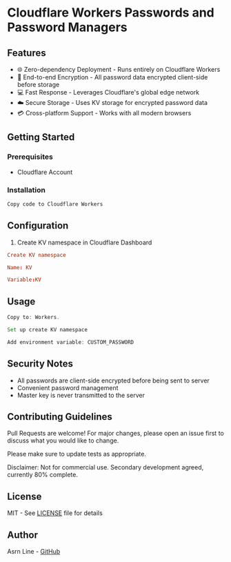 # Cloudflare Workers Passwords and Password Managers

## Features

- 🌐 Zero-dependency Deployment - Runs entirely on Cloudflare Workers
- 📧 End-to-end Encryption - All password data encrypted client-side before storage
- 💻 Fast Response - Leverages Cloudflare's global edge network
- ☁️ Secure Storage - Uses KV storage for encrypted password data
- 💳 Cross-platform Support - Works with all modern browsers

## Getting Started

### Prerequisites

- Cloudflare Account

### Installation

```bash
Copy code to Cloudflare Workers
```

## Configuration

1. Create KV namespace in Cloudflare Dashboard

```toml
Create KV namespace

Name: KV 

Variable:KV
```

## Usage

```jsx
Copy to: Workers.

Set up create KV namespace

Add environment variable: CUSTOM_PASSWORD
```

## Security Notes

- All passwords are client-side encrypted before being sent to server
- Convenient password management
- Master key is never transmitted to the server

## Contributing Guidelines

Pull Requests are welcome! For major changes, please open an issue first to discuss what you would like to change.

Please make sure to update tests as appropriate.

Disclaimer: Not for commercial use. Secondary development agreed, currently 80% complete.

## License

MIT - See [LICENSE](LICENSE) file for details

## Author

Asrn Line - [GitHub](https://github.com/FracAsini)
